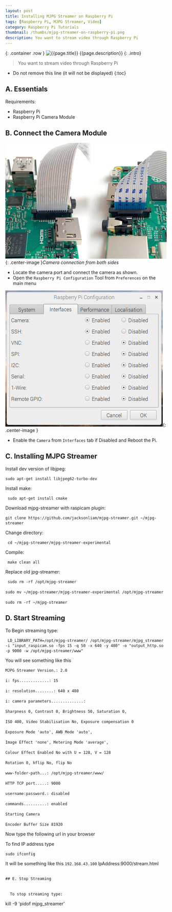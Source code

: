 ```yaml
---
layout: post
title: Installing MJPG Streamer on Raspberry Pi
tags: [Raspberry Pi, MJPG Streamer, Video]
category: Raspberry Pi Tutorials
thumbnail: /thumbs/mjpg-streamer-on-raspberry-pi.png
description: You want to stream video through Raspberry Pi
---
```

{: .container .row }
<img src="{{ page.thumbnail }}" alt="{{page.title}}">
<i class="fa fa-quote-left fa-3x fa-pull-left fa-border"></i>{{page.description}}
{: .intro}

>You want to stream video through Raspberry Pi

* Do not remove this line (it will not be displayed)
{:toc}

## A. Essentials

Requirements:

  - Raspberry Pi
  - Raspberry Pi Camera Module


## B. Connect the Camera Module


![Raspberry Pi Camera Port](/images/raspb-camera-connection.png "Raspberry Pi Camera Port"){: .center-image }*Camera connection from both sides*
  - Locate the camera port and connect the camera as shown.
  - Open the `Raspberry Pi Configuration` Tool from `Preferences` on the main menu

![Raspberry Pi Camera Enable](/images/raspi-camera-config.png "Raspberry Pi Camera Enable"){: .center-image }

  - Enable the `Camera` from `Interfaces` tab if Disabled and Reboot the Pi.


## C. Installing MJPG Streamer


  Install dev version of libjpeg:


```
sudo apt-get install libjpeg62-turbo-dev
```


  Install make:

```
 sudo apt-get install cmake
```


  Download mjpg-streamer with raspicam plugin:


```
git clone https://github.com/jacksonliam/mjpg-streamer.git ~/mjpg-streamer
```


  Change directory:


```
 cd ~/mjpg-streamer/mjpg-streamer-experimental
 ```


  Compile:


```
 make clean all
```

  Replace old jpg-streamer:


```
 sudo rm -rf /opt/mjpg-streamer

sudo mv ~/mjpg-streamer/mjpg-streamer-experimental /opt/mjpg-streamer

sudo rm -rf ~/mjpg-streamer
```


## D. Start Streaming


  To Begin streaming type:


```
 LD_LIBRARY_PATH=/opt/mjpg-streamer/ /opt/mjpg-streamer/mjpg_streamer -i "input_raspicam.so -fps 15 -q 50 -x 640 -y 480" -o "output_http.so -p 9000 -w /opt/mjpg-streamer/www"
```


  You will see something like this

```
MJPG Streamer Version.: 2.0

i: fps.............: 15

i: resolution........: 640 x 480

i: camera parameters..............:

Sharpness 0, Contrast 0, Brightness 50, Saturation 0,

ISO 400, Video Stabilisation No, Exposure compensation 0

Exposure Mode 'auto', AWB Mode 'auto',

Image Effect 'none', Metering Mode 'average',

Colour Effect Enabled No with U = 128, V = 128

Rotation 0, hflip No, flip No

www-folder-path...: /opt/mjpg-streamer/www/

HTTP TCP port.....: 9000

username:password.: disabled

commands..........: enabled

Starting Camera

Encoder Buffer Size 81920
```
  Now type the following url in your browser

  To find IP address type

```
sudo ifconfig
```

  It will be something like this `192.168.43.100`
IpAddress:9000/stream.html
```

## E. Stop Streaming


  To stop streaming type:
```
kill -9 'pidof mjpg_streamer'
```
